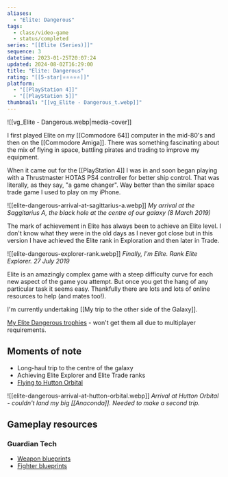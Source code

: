```yaml
---
aliases:
  - "Elite: Dangerous"
tags:
  - class/video-game
  - status/completed
series: "[[Elite (Series)]]"
sequence: 3
datetime: 2023-01-25T20:07:24
updated: 2024-08-02T16:29:00
title: "Elite: Dangerous"
rating: "[[5-star|⭐️⭐️⭐️⭐️⭐️]]"
platform:
  - "[[PlayStation 4]]"
  - "[[PlayStation 5]]"
thumbnail: "[[vg_Elite - Dangerous_t.webp]]"
---
```

![[vg_Elite - Dangerous.webp|media-cover]]

I first played Elite on my [[Commodore 64]] computer in the mid-80's and then on the [[Commodore Amiga]]. There was something fascinating about the mix of flying in space, battling pirates and trading to improve my equipment. 

When it came out for the [[PlayStation 4]] I was in and soon began playing with a Thrustmaster HOTAS PS4 controller for better ship control. That was literally, as they say, "a game changer". Way better than the similar space trade game I used to play on my iPhone.

![[elite-dangerous-arrival-at-sagittarius-a.webp]]
*My arrival at the Saggitarius A, the black hole at the centre of our galaxy (8 March 2019)*

The mark of achievement in Elite has always been to achieve an Elite level. I don't know what they were in the old days as I never got close but in this version I have achieved the Elite rank in Exploration and then later in Trade.

![[elite-dangerous-explorer-rank.webp]]
*Finally, I'm Elite. Rank Elite Explorer. 27 July 2019*

Elite is an amazingly complex game with a steep difficulty curve for each new aspect of the game you attempt. But once you get the hang of any particular task it seems easy. Thankfully there are lots and lots of online resources to help (and mates too!).

I'm currently undertaking [[My trip to the other side of the Galaxy]].

[My Elite Dangerous trophies](https://psnprofiles.com/trophies/6291-elite-dangerous/Quantum-Gardener) - won't get them all due to multiplayer requirements.

## Moments of note
- Long-haul trip to the centre of the galaxy
- Achieving Elite Explorer and Elite Trade ranks
- [Flying to Hutton Orbital](https://www.pcgamer.com/au/i-survived-elites-most-gruelling-and-boring-rite-of-passage/)

![[elite-dangerous-arrival-at-hutton-orbital.webp]]
*Arrival at Hutton Orbital - couldn't land my big [[Anaconda]]. Needed to make a second trip.*

## Gameplay resources
### Guardian Tech
- [Weapon blueprints](https://forums.frontier.co.uk/threads/walkthrough-guardian-weapon-blueprints.445508/)
- [Fighter blueprints](https://forums.frontier.co.uk/threads/walkthrough-guardian-vessel-blueprints.446206/)
